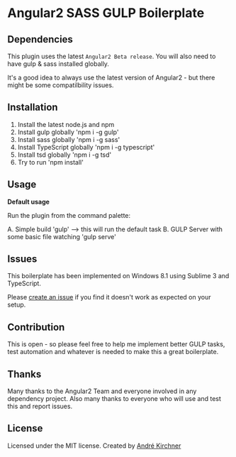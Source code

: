 # Angular2 SASS GULP Boilerplate

## Dependencies

This plugin uses the latest `Angular2 Beta release`. You will also need to have gulp & sass installed globally.

It's a good idea to always use the latest version of Angular2 - but there might be some compatilbility issues.

## Installation

1. Install the latest node.js and npm
2. Install gulp globally 'npm i -g gulp'
3. Install sass globally 'npm i -g sass'
4. Install TypeScript globally 'npm i -g typescript'
5. Install tsd globally 'npm i -g tsd'
6. Try to run 'npm install'

## Usage

**Default usage**

Run the plugin from the command palette:

A. Simple build 'gulp' --> this will run the default task
B. GULP Server with some basic file watching 'gulp serve'

## Issues

This boilerplate has been implemented on Windows 8.1 using Sublime 3 and TypeScript.

Please [create an issue](https://github.com/cureon/angular2-sass-gulp-boilerplate/issues) if you find it doesn't work as expected on your setup.

## Contribution

This is open - so please feel free to help me implement better GULP tasks, test automation and whatever is needed to make this a great boilerplate.

## Thanks

Many thanks to the Angular2 Team and everyone involved in any dependency project.
Also many thanks to everyone who will use and test this and report issues.

## License

Licensed under the MIT license. Created by [André Kirchner](http://cureon.de/)
